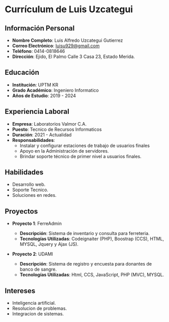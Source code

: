 # Currículum de Luis Uzcategui

## Información Personal
- **Nombre Completo**: Luis Alfredo Uzcategui Gutierrez
- **Correo Electrónico**: luisu929@gmail.com
- **Teléfono**: 0414-0818646
- **Dirección**: Ejido, El Palmo Calle 3 Casa 23, Estado Merida.

## Educación
- **Institución**: UPTM KR
- **Grado Académico**: Ingeniero Informatico
- **Años de Estudio**: 2019 - 2024

## Experiencia Laboral
- **Empresa**: Laboratorios Valmor C.A.
- **Puesto**: Tecnico de Recursos Informaticos
- **Duración**: 2021 - Actualidad
- **Responsabilidades**:
  - Instalar y configurar estaciones de trabajo de usuarios finales
  - Apoyo en la Administración de servidores. 
  - Brindar soporte técnico de primer nivel a usuarios finales.

## Habilidades
- Desarrollo web.
- Soporte Tecnico.
- Soluciones en redes.

## Proyectos
- **Proyecto 1**: FerreAdmin
  - **Descripción**: Sistema de inventario y consulta para ferreteria.
  - **Tecnologías Utilizadas**: Codeignaiter (PHP), Boostrap (CCS), HTML, MYSQL, Jquery y Ajax (JS).

- **Proyecto 2**: UDAMI
  - **Descripción**: Sistema de registro y encuesta para donantes de banco de sangre.
  - **Tecnologías Utilizadas**: Html, CCS, JavaScript, PHP (MVC), MYSQL.

## Intereses
- Inteligencia artificial.
- Resolucion de problemas.
- Integracion de sistemas.
